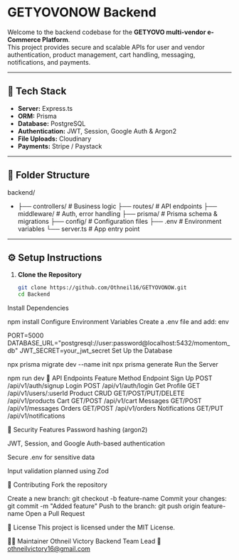 
# GETYOVONOW Backend  

Welcome to the backend codebase for the **GETYOVO multi-vendor e-Commerce Platform**.  
This project provides secure and scalable APIs for user and vendor authentication, product management, cart handling, messaging, notifications, and payments.  

---

## 🚀 Tech Stack  
- **Server:** Express.ts  
- **ORM:** Prisma  
- **Database:** PostgreSQL  
- **Authentication:** JWT, Session, Google Auth & Argon2  
- **File Uploads:** Cloudinary  
- **Payments:** Stripe / Paystack  

---

## 📁 Folder Structure  

backend/
- ├── controllers/ # Business logic
├── routes/ # API endpoints
├── middleware/ # Auth, error handling
├── prisma/ # Prisma schema & migrations
├── config/ # Configuration files
├── .env # Environment variables
└── server.ts # App entry point



---

## ⚙️ Setup Instructions  

1. **Clone the Repository**  
   ```bash
   git clone https://github.com/Othneil16/GETYOVONOW.git
   cd Backend
Install Dependencies

npm install
Configure Environment Variables
Create a .env file and add:
env

PORT=5000
DATABASE_URL="postgresql://user:password@localhost:5432/momentom_db"
JWT_SECRET=your_jwt_secret
Set Up the Database


npx prisma migrate dev --name init
npx prisma generate
Run the Server


npm run dev
🧪 API Endpoints
Feature	Method	Endpoint
Sign Up	POST	/api/v1/auth/signup
Login	POST	/api/v1/auth/login
Get Profile	GET	/api/v1/users/:userId
Product CRUD	GET/POST/PUT/DELETE	/api/v1/products
Cart	GET/POST	/api/v1/cart
Messages	GET/POST	/api/v1/messages
Orders	GET/POST	/api/v1/orders
Notifications	GET/PUT	/api/v1/notifications

🔐 Security Features
Password hashing (argon2)

JWT, Session, and Google Auth-based authentication

Secure .env for sensitive data

Input validation planned using Zod

🤝 Contributing
Fork the repository

Create a new branch:
git checkout -b feature-name
Commit your changes:
git commit -m "Added feature"
Push to the branch:
git push origin feature-name
Open a Pull Request

📄 License
This project is licensed under the MIT License.

👨‍💻 Maintainer
Othneil Victory
Backend Team Lead
📧 othneilvictory16@gmail.com